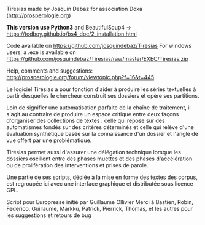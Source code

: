 ﻿Tiresias made by Josquin Debaz for association Doxa (http://prosperologie.org)

__This version use Python3__ and BeautifulSoup4 -> https://tedboy.github.io/bs4_doc/2_installation.html


Code available on https://github.com/josquindebaz/Tiresias
For windows users, a .exe is available on https://github.com/josquindebaz/Tiresias/raw/master/EXEC/Tiresias.zip


Help, comments and suggestions: http://prosperologie.org/forum/viewtopic.php?f=16&t=445



Le logiciel Tirésias a pour fonction d'aider à produire les séries textuelles à partir desquelles le chercheur construit ses dossiers et opère ses partitions. 

Loin de signifier une automatisation parfaite de la chaîne de traitement, il s'agit au contraire de produire un espace critique entre deux façons d'organiser des collections de textes : celle qui repose sur des automatismes fondés sur des critères déterminés et celle qui relève d'une évaluation synthétique basée sur la connaissance d'un dossier et l'angle de vue offert par une problématique. 

Tirésias permet aussi d'assurer une délégation technique lorsque les dossiers oscillent entre des phases muettes et des phases d'accélération ou de prolifération des interventions et prises de parole.

Une partie de ses scripts, dédiée à la mise en forme des textes des corpus, est regroupée ici avec une interface graphique et distributée sous licence GPL.

Script pour Europresse initié par Guillaume Ollivier
Merci à Bastien, Robin, Federico, Guillaume, Markku, Patrick, Pierrick, Thomas, et les autres pour les suggestions et retours de bug
